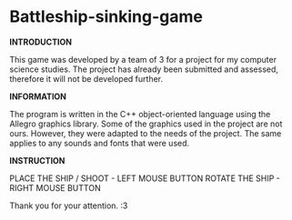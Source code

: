 # Battleship-sinking-game

**INTRODUCTION**

This game was developed by a team of 3 for a project for my computer science studies. 
The project has already been submitted and assessed, therefore it will not be developed further.

**INFORMATION**

The program is written in the C++ object-oriented language using the Allegro graphics library. 
Some of the graphics used in the project are not ours. However, they were adapted to the needs of the project. 
The same applies to any sounds and fonts that were used.

**INSTRUCTION**

PLACE THE SHIP / SHOOT -  LEFT MOUSE BUTTON
ROTATE THE SHIP        -  RIGHT MOUSE BUTTON




Thank you for your attention. :3
